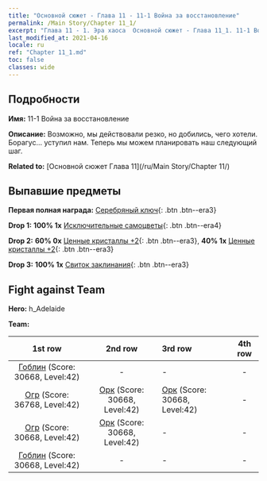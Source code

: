 ```yaml
---
title: "Основной сюжет - Глава 11 - 11-1 Война за восстановление"
permalink: /Main Story/Chapter 11_1/
excerpt: "Глава 11 - 1. Эра хаоса  Основной сюжет - Глава 11_1. 11-1 Война за восстановление"
last_modified_at: 2021-04-16
locale: ru
ref: "Chapter 11_1.md"
toc: false
classes: wide
---
```


## Подробности

 **Имя:** 11-1 Война за восстановление

 **Описание:** Возможно, мы действовали резко, но добились, чего хотели. Борагус... уступил нам. Теперь мы можем планировать наш следующий шаг.

 **Related to:** [Основной сюжет Глава 11](/ru/Main Story/Chapter 11/)

## Выпавшие предметы

 **Первая полная награда:** [Серебряный ключ](/ru/Items/con_693/){: .btn .btn--era3}

 **Drop 1:** **100% 1x** [Исключительные самоцветы](/ru/Items/mat_37/){: .btn .btn--era4}

 **Drop 2:** **60% 0x** [Ценные кристаллы +2](/ru/Items/mat_31/){: .btn .btn--era3}, **40% 1x** [Ценные кристаллы +2](/ru/Items/mat_31/){: .btn .btn--era3}

 **Drop 3:** **100% 1x** [Свиток заклинания](/ru/Items/con_694/){: .btn .btn--era3}


## Fight against Team
 **Hero:** h_Adelaide

 **Team:**


  | 1st row | 2nd row | 3rd row | 4th row |
  |:----:|:----:|:----|:----:|
  | [Гоблин](/ru/units/Goblin/) (Score: 30668, Level:42)  | - | - | - |
  | [Огр](/ru/units/Ogre/) (Score: 36768, Level:42)  | [Орк](/ru/units/Orc/) (Score: 30668, Level:42)  | [Орк](/ru/units/Orc/) (Score: 30668, Level:42)  | - |
  | [Огр](/ru/units/Ogre/) (Score: 30668, Level:42)  | [Орк](/ru/units/Orc/) (Score: 30668, Level:42)  | - | - |
  | [Гоблин](/ru/units/Goblin/) (Score: 30668, Level:42)  | - | - | - |


